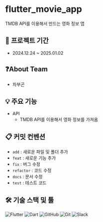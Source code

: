 # flutter_movie_app

TMDB API를 이용해서 만드는 영화 정보 앱


## 📅 프로젝트 기간
- 2024.12.24 ~ 2025.01.02


## ❓About Team
- 차부곤


## 💡 주요 기능
- API
    - TMDB API를 이용해서 영화 정보를 가져옴


## 📋 커밋 컨벤션
- `add` : 새로운 파일 및 폴더 추가
- `feat` : 새로운 기능 추가
- `fix` : 버그 수정
- `refactor` : 코드 수정
- `docs` : 문서 수정
- `test` : 테스트 코드


## 🛠️ 기술 스택 및 툴
![Flutter](https://img.shields.io/badge/Flutter-02569B?style=flat&logo=flutter&logoColor=white)
![Dart](https://img.shields.io/badge/Dart-0175C2?style=flat&logo=dart&logoColor=white)
![GitHub](https://img.shields.io/badge/GitHub-181717?style=flat&logo=github&logoColor=white)
![Git](https://img.shields.io/badge/Git-F05032?style=flat&logo=git&logoColor=white)
![Slack](https://img.shields.io/badge/Slack-4A154B?style=flat&logo=slack&logoColor=white)
